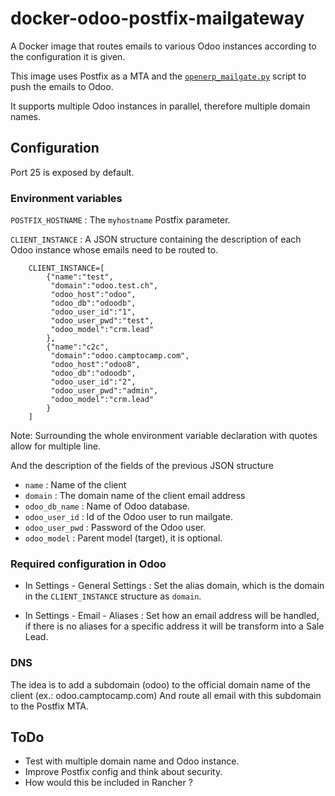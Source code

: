 # docker-odoo-postfix-mailgateway

A Docker image that routes emails to various Odoo instances according to the configuration it is given.

This image uses Postfix as a MTA and the [`openerp_mailgate.py`](https://github.com/odoo/odoo/blob/11.0/addons/mail/static/scripts/openerp_mailgate.py) script to push the emails to Odoo.

It supports multiple Odoo instances in parallel, therefore multiple domain names.


## Configuration

Port 25 is exposed by default.

### Environment variables

`POSTFIX_HOSTNAME` : The `myhostname` Postfix parameter.

`CLIENT_INSTANCE`   : A JSON structure containing the description of each Odoo instance whose emails need to be routed to.
```
    CLIENT_INSTANCE=[
        {"name":"test",
         "domain":"odoo.test.ch",
         "odoo_host":"odoo",
         "odoo_db":"odoodb",
         "odoo_user_id":"1",
         "odoo_user_pwd":"test",
         "odoo_model":"crm.lead"
        },
        {"name":"c2c",
         "domain":"odoo.camptocamp.com",
         "odoo_host":"odoo8",
         "odoo_db":"odoodb",
         "odoo_user_id":"2",
         "odoo_user_pwd":"admin",
         "odoo_model":"crm.lead"
        }
    ]
```
Note: Surrounding the whole environment variable declaration with quotes allow for multiple line.

And the description of the fields of the previous JSON structure
* `name`              : Name of the client
* `domain`            : The domain name of the client email address
* `odoo_db_name`      : Name of Odoo database.
* `odoo_user_id`      : Id of the Odoo user to run mailgate.
* `odoo_user_pwd`     : Password of the Odoo user.
* `odoo_model`        : Parent model (target), it is optional.


### Required configuration in Odoo

* In Settings - General Settings : Set the alias domain, which is the domain in the `CLIENT_INSTANCE` structure as `domain`.

* In Settings - Email - Aliases  : Set how an email address will be handled, if there is no aliases for a specific address it will be transform into a Sale Lead.


### DNS
The idea is to add a subdomain (odoo) to the official domain name of the client (ex.: odoo.camptocamp.com)
And route all email with this subdomain to the Postfix MTA.


## ToDo
* Test with multiple domain name and Odoo instance.
* Improve Postfix config and think about security.
* How would this be included in Rancher ?
